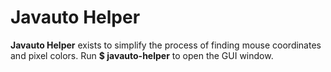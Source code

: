 # Javauto Helper

**Javauto Helper** exists to simplify the process of finding mouse coordinates and pixel colors. 
 Run **$ javauto-helper** to open the GUI window.

